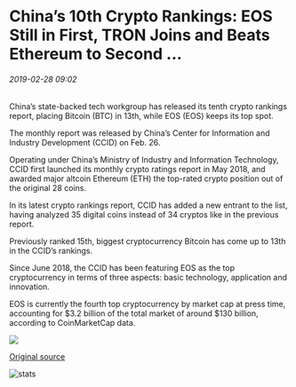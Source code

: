 # China’s 10th Crypto Rankings: EOS Still in First, TRON Joins and Beats Ethereum to Second ...

###### 2019-02-28 09:02

China’s state-backed tech workgroup has released its tenth crypto rankings report, placing Bitcoin (BTC) in 13th, while EOS (EOS) keeps its top spot.

The monthly report was released by China’s Center for Information and Industry Development (CCID) on Feb. 26.

Operating under China’s Ministry of Industry and Information Technology, CCID first launched its monthly crypto ratings report in May 2018, and awarded major altcoin Ethereum (ETH) the top-rated crypto position out of the original 28 coins.

In its latest crypto rankings report, CCID has added a new entrant to the list, having analyzed 35 digital coins instead of 34 cryptos like in the previous report.

Previously ranked 15th, biggest cryptocurrency Bitcoin has come up to 13th in the CCID’s rankings.

Since June 2018, the CCID has been featuring EOS as the top cryptocurrency in terms of three aspects: basic technology, application and innovation.

EOS is currently the fourth top cryptocurrency by market cap at press time, accounting for $3.2 billion of the total market of around $130 billion, according to CoinMarketCap data.

![](https://s3.cointelegraph.com/storage/uploads/view/6006b82aa194697a622442dc6fb2c993.png)

[Original source](https://cointelegraph.com/news/chinas-10th-crypto-rankings-eos-still-in-first-tron-joins-and-beats-ethereum-to-second)

![stats](https://c.statcounter.com/11760860/0/a89fa40b/1/ "stats")